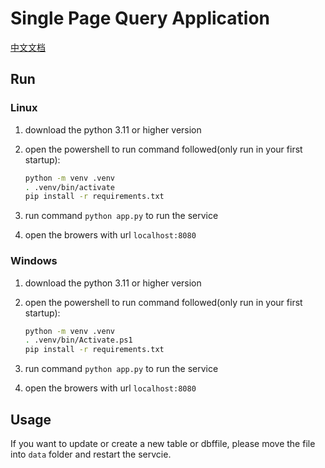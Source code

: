 # Single Page Query Application

[中文文档](./README-zh.md)

## Run

### Linux

1. download the python 3.11 or higher version

2. open the powershell to run command followed(only run in your first startup):
    ```bash
    python -m venv .venv
    . .venv/bin/activate
    pip install -r requirements.txt
    ```

3. run command `python app.py` to run the service

4. open the browers with url `localhost:8080`



### Windows

1. download the python 3.11 or higher version

2. open the powershell to run command followed(only run in your first startup):
    ```bash
    python -m venv .venv
    . .venv/bin/Activate.ps1
    pip install -r requirements.txt
    ```

3. run command `python app.py` to run the service

4. open the browers with url `localhost:8080`

## Usage

If you want to update or create a new table or dbffile, please move the file into `data` folder and restart the servcie.
